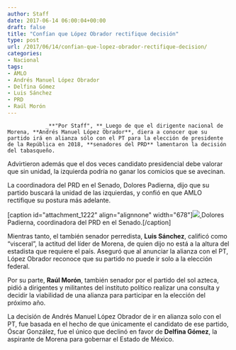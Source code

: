 ```yaml
---
author: Staff
date: 2017-06-14 06:00:04+00:00
draft: false
title: "Confían que López Obrador rectifique decisión"
type: post
url: /2017/06/14/confian-que-lopez-obrador-rectifique-decision/
categories:
- Nacional
tags:
- AMLO
- Andrés Manuel López Obrador
- Delfina Gómez
- Luis Sánchez
- PRD
- Raúl Morón
---
```



				_**"Por Staff", **_Luego de que el dirigente nacional de Morena, **Andrés Manuel López Obrador**, diera a conocer que su partido irá en alianza sólo con el PT para la elección de presidente de la República en 2018, **senadores del PRD** lamentaron la decisión del tabasqueño.

Advirtieron además que el dos veces candidato presidencial debe valorar que sin unidad, la izquierda podría no ganar los comicios que se avecinan.

La coordinadora del PRD en el Senado, Dolores Padierna, dijo que su partido buscará la unidad de las izquierdas, y confió en que AMLO rectifique su postura más adelante.

[caption id="attachment_1222" align="alignnone" width="678"][![](/uploads/2017/06/DoloresPadierna.jpg)
](/uploads/2017/06/DoloresPadierna.jpg) Dolores Padierna, coordinadora del PRD en el Senado.[/caption]

Mientras tanto, el también senador perredista, **Luis Sánchez**, calificó como “visceral”, la actitud del líder de Morena, de quien dijo no está a la altura del estadista que requiere el país. Aseguró que al anunciar la alianza con el PT, López Obrador reconoce que su partido no puede ir solo a la elección federal.

Por su parte, **Raúl Morón**, también senador por el partido del sol azteca, pidió a dirigentes y militantes del instituto político realizar una consulta y decidir la viabilidad de una alianza para participar en la elección del próximo año.

La decisión de Andrés Manuel López Obrador de ir en alianza solo con el PT, fue basada en el hecho de que únicamente el candidato de ese partido, Óscar González, fue el único que declinó en favor de **Delfina Gómez**, la aspirante de Morena para gobernar el Estado de México.		
